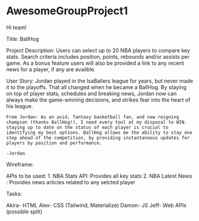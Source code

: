# AwesomeGroupProject1

Hi team! 

Title: BallHog

Project Description: Users can select up to 20 NBA players to compare key stats. Search criteria includes position, points, rebounds and/or assists per game. As a bonus feature users will also be provided a link to any recent news for a player, if any are availble.

User Story: Jordan played in the IsaBallers league for years, but never made it to the playoffs. That all changed when he became a BallHog. By staying on top of player stats, schedules and breaking news, Jordan now can always make the game-winning decisions, and strikes fear into the heart of his league. 

    From Jordan: As an avid, fantasy basketball fan, and now reigning champion (thanks BallHog!), I need every tool at my disposal to WIN. staying up to date on the status of each player is crucial to identifying my best options. BallHog allows me the ability to stay one step ahead of the competition, by providing instantaneous updates for players by position and performance.
                                                                               -Jordan

Wireframe:

APIs to be used:
    1. NBA Stats API: Provides all key stats
    2. NBA Latest News : Provides news articles related to any selcted player
    

Tasks:


Akira- HTML
Alex- CSS (Tailwind, Materialize)
Damon- JS
Jeff- Web APIs (possible split)

